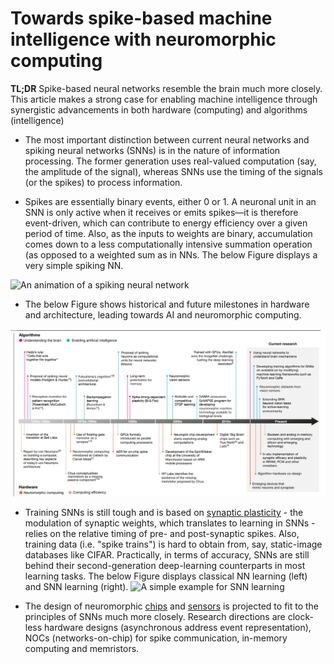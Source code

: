 # Towards spike-based machine intelligence with neuromorphic computing

**TL;DR** Spike-based neural networks resemble the brain much more closely. This article makes a strong case for enabling machine intelligence through synergistic advancements in both hardware (computing) and algorithms (intelligence)

* The most important distinction between current neural networks and spiking neural networks (SNNs) is in the nature of information processing. The
former generation uses real-valued computation (say, the amplitude of the signal), whereas SNNs use the timing of the signals (or the spikes) to process information. 

* Spikes are essentially binary events, either 0 or 1. A neuronal unit in an SNN is only active when it receives or emits spikes—it is therefore event-driven, which can contribute to energy efficiency over a given period of time. Also, as the inputs to weights are binary, accumulation comes down to a less computationally intensive summation operation (as opposed to a weighted sum as in NNs. The below Figure displays a very simple spiking NN.

![An animation of a spiking neural network](../images/snn.gif)


* The below Figure shows historical and future milestones in hardware and architecture, leading towards AI and neuromorphic computing.

![Timeline of Hardware and Architectures of neuromorphic computing](../images/neuromorphic_timeline.png)

* Training SNNs is still tough and is based on [synaptic plasticity](https://en.wikipedia.org/wiki/Synaptic_plasticity) - the modulation of synaptic
weights, which translates to learning in SNNs - relies on the relative
timing of pre- and post-synaptic spikes. Also, training data (i.e. "spike trains") is hard to obtain from, say, static-image databases like CIFAR.
Practically, in terms of accuracy, SNNs are still behind their second-generation deep-learning counterparts in most learning tasks.
The below Figure displays classical NN learning (left) and SNN learning (right).
![A simple example for SNN learning](../images/learningSNNs.png)


* The design of neuromorphic [chips](https://en.wikipedia.org/wiki/Neuromorphic_engineering) and [sensors](https://www.ncbi.nlm.nih.gov/pmc/articles/PMC4809886/) is projected to fit to the principles of SNNs much more closely. Research directions are clock-less hardware designs (asynchronous address event representation), NOCs (networks-on-chip) for spike communication, in-memory computing and memristors.

